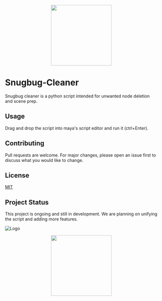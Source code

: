 <div align="center">
  <img height="200" src="https://i.ibb.co/YT2xxDjf/snugbug.png"  />
</div>

###

# Snugbug-Cleaner

Snugbug cleaner is a python script intended for unwanted node deletion and scene prep.
## Usage

Drag and drop the script into maya's script editor and run it (ctrl+Enter).

## Contributing

Pull requests are welcome. For major changes, please open an issue first
to discuss what you would like to change.

## License

[MIT](https://choosealicense.com/licenses/mit/)

## Project Status

This project is ongoing and still in development. We are planning on unifying the script and adding more features.

![Logo](https://public-files.gumroad.com/96zbwtqevi114xvudd40tg51j1my)

<div align="center">
  <img height="200" src="https://public-files.gumroad.com/96zbwtqevi114xvudd40tg51j1my"  />
</div>

